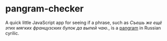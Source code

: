 # pangram-checker

A quick little JavaScript app for seeing if a phrase, such as _Съешь же ещё этих мягких французских булок да выпей чаю._, is
a [pangram](https://en.wikipedia.org/wiki/Pangram) in Russian cyrilic.
